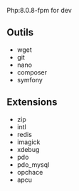 Php:8.0.8-fpm for dev

## Outils

- wget
- git
- nano
- composer
- symfony

## Extensions

- zip 
- intl
- redis
- imagick
- xdebug
- pdo 
- pdo_mysql
- opchace
- apcu